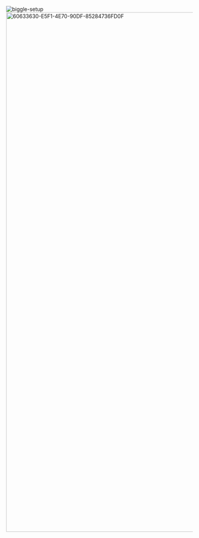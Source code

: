 ![biggle-setup](https://github.com/andrewalson/Big-Boggle/assets/83783605/5e12e3d2-43fc-4057-b915-e389fe20a67d)
<img width="1400" alt="60633630-E5F1-4E70-90DF-85284736FD0F" src="https://github.com/andrewalson/Big-Boggle/assets/83783605/896bac01-6de9-4250-bed0-5fa065aa9682">
